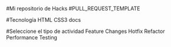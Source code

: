 #Mi repositorio de Hacks
#PULL_REQUEST_TEMPLATE

#Tecnología
HTML 
CSS3 
docs

#Seleccione el tipo de actividad
Feature
Changes
Hotfix 
Refactor
Performance 
Testing
